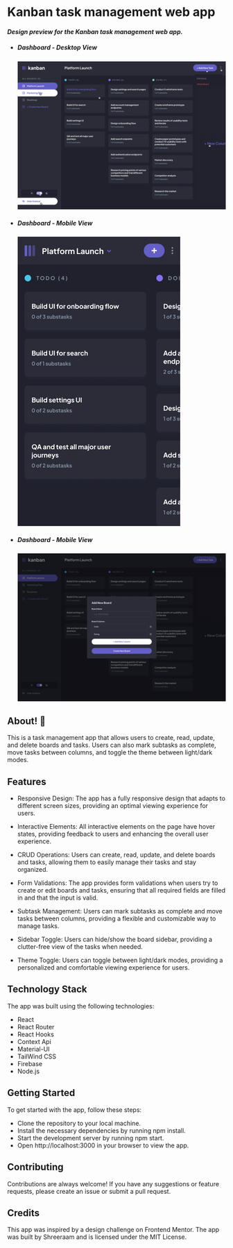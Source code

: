 # Kanban task management web app

#### _Design preview for the Kanban task management web app._

- ##### Dashboard - Desktop View

  ![Design preview for the Kanban task management web app](./src//assets//ReadmeImages/Desktop%20-%20Board%20-%20Dark%20-%20Active.png)

- ##### Dashboard - Mobile View

  ![Design preview for the Kanban task management web app](./src//assets//ReadmeImages/Mobile%20-%20Board%20-%20Dark.png)

- ##### Dashboard - Mobile View
  ![Design preview for the Kanban task management web app](./src//assets//ReadmeImages/Desktop%20-%20Add%20Board%20-%20Dark.png)

## About! 👋

This is a task management app that allows users to create, read, update, and delete boards and tasks. Users can also mark subtasks as complete, move tasks between columns, and toggle the theme between light/dark modes.

## Features

- Responsive Design: The app has a fully responsive design that adapts to different screen sizes, providing an optimal viewing experience for users.

- Interactive Elements: All interactive elements on the page have hover states, providing feedback to users and enhancing the overall user experience.

- CRUD Operations: Users can create, read, update, and delete boards and tasks, allowing them to easily manage their tasks and stay organized.

- Form Validations: The app provides form validations when users try to create or edit boards and tasks, ensuring that all required fields are filled in and that the input is valid.

- Subtask Management: Users can mark subtasks as complete and move tasks between columns, providing a flexible and customizable way to manage tasks.

- Sidebar Toggle: Users can hide/show the board sidebar, providing a clutter-free view of the tasks when needed.

- Theme Toggle: Users can toggle between light/dark modes, providing a personalized and comfortable viewing experience for users.

## Technology Stack

The app was built using the following technologies:

- React
- React Router
- React Hooks
- Context Api
- Material-UI
- TailWind CSS
- Firebase
- Node.js

## Getting Started

To get started with the app, follow these steps:

- Clone the repository to your local machine.
- Install the necessary dependencies by running npm install.
- Start the development server by running npm start.
- Open http://localhost:3000 in your browser to view the app.

## Contributing

Contributions are always welcome! If you have any suggestions or feature requests, please create an issue or submit a pull request.

## Credits

This app was inspired by a design challenge on Frontend Mentor. The app was built by Shreeraam and is licensed under the MIT License.
